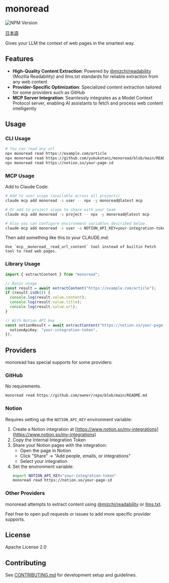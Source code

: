 # monoread

![NPM Version](https://img.shields.io/npm/v/monoread?link=https%3A%2F%2Fwww.npmjs.com%2Fpackage%2Fmonoread)

[日本語](README_ja.md)

Gives your LLM the context of web pages in the smartest way.

## Features

- **High-Quality Content Extraction**: Powered by [@mizchi/readability](https://github.com/mizchi/readability) (Mozilla Readability) and llms.txt standards for reliable extraction from any web content
- **Provider-Specific Optimization**: Specialized content extraction tailored for some providers such as GitHub
- **MCP Server Integration**: Seamlessly integrates as a Model Context Protocol server, enabling AI assistants to fetch and process web content intelligently

## Usage

### CLI Usage

```bash
# You can read any url
npx monoread read https://example.com/article
npx monoread read https://github.com/yukukotani/monoread/blob/main/README.md
npx monoread read https://notion.so/your-page-id
```

### MCP Usage

Add to Claude Code:

```bash
# Add to user scope (available across all projects)
claude mcp add monoread -s user -- npx -y monoread@latest mcp

# Or add to project scope to share with your team
claude mcp add monoread -s project -- npx -y monoread@latest mcp

# Also you can configure environment variables described below.
claude mcp add monoread -s user -e NOTION_API_KEY=your-integration-token -- npx -y monoread@latest mcp
```

Then add something like this to your CLAUDE.md:

```
Use `mcp__monoread__read_url_content` tool instead of builtin Fetch tool to read web pages.
```

### Library Usage

```typescript
import { extractContent } from "monoread";

// Basic usage
const result = await extractContent("https://example.com/article");
if (result.isOk()) {
  console.log(result.value.content);
  console.log(result.value.title);
  console.log(result.value.url);
}

// With Notion API key
const notionResult = await extractContent("https://notion.so/your-page-id", {
  notionApiKey: "your-integration-token",
});
```

## Providers

monoread has special supports for some providers:

### GitHub

No requirements.

```bash
monoread read https://github.com/owner/repo/blob/main/README.md
```

### Notion

Requires setting up the `NOTION_API_KEY` environment variable:

1. Create a Notion integration at [https://www.notion.so/my-integrations](https://www.notion.so/my-integrations)
2. Copy the Internal Integration Token
3. Share your Notion pages with the integration:
   - Open the page in Notion
   - Click "Share" → "Add people, emails, or integrations"
   - Select your integration
4. Set the environment variable:
   ```bash
   export NOTION_API_KEY="your-integration-token"
   monoread read https://notion.so/your-page-id
   ```

### Other Providers

monoread attempts to extract content using [@mizchi/readability](https://github.com/mizchi/readability) or [llms.txt](https://llmstxt.org/).

Feel free to open pull requests or issues to add more specific provider supports.

## License

Apache License 2.0

## Contributing

See [CONTRIBUTING.md](CONTRIBUTING.md) for development setup and guidelines.
